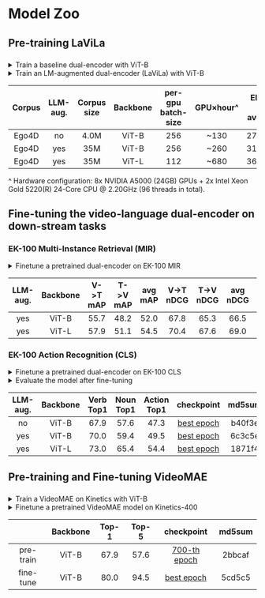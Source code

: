 # Model Zoo

## Pre-training LaViLa

### 
<details><summary> Train a baseline dual-encoder with ViT-B </summary>

```bash
mkdir $EXP_PATH
PYTHONPATH=.:third_party/decord/python/ torchrun \
    --nproc_per_node=8 \
    scripts/main_lavila_pretrain.py \
    --root /new-pool/Datasets/Ego4d/v1/videos_288px_15sec/ \
    --root-val datasets/EK100/EK100_320p_15sec_30fps_libx264/ \
    --use-flash-attn \
    --grad-checkpointing \
    --use-fast-conv1 \
    --batch-size 256 \
    --freeze-temperature \
    --fused-decode-crop \
    --fix-lr \
    --output-dir $EXP_PATH 2>&1 | tee $EXP_PATH/log.txt
```

</details>

<details><summary> Train an LM-augmented dual-encoder (LaViLa) with ViT-B </summary>

```bash
mkdir $EXP_PATH
PYTHONPATH=.:third_party/decord/python/ torchrun \
    --nproc_per_node=8 \
    scripts/main_lavila_pretrain.py \
    --root /new-pool/Datasets/Ego4d/v1/videos_288px_15sec/ \
    --root-val datasets/EK100/EK100_320p_15sec_30fps_libx264/ \
    --train-metadata datasets/Ego4D/ego4d_train.rephraser.no_punkt_top3.pkl \
    --train-metadata-aux datasets/Ego4D/ego4d_train.narrator_63690737.return_10.pkl \
    --use-flash-attn \
    --grad-checkpointing \
    --use-fast-conv1 \
    --batch-size 256 \
    --freeze-temperature \
    --fused-decode-crop \
    --fix-lr \
    --output-dir $EXP_PATH 2>&1 | tee $EXP_PATH/log.txt
```

</details>

|  Corpus  | LLM-aug. | Corpus size | Backbone | per-gpu<br>batch-size | GPU×hour^ | EK-100 MIR<br>avg. mAP | EK-100 MIR<br>avg. nDCG |                                checkpoint                               | md5sum |
| :------: | :------: | :---------: | :------: | :----------------: | :-------: | :--------------------: | :---------------------: | :---------------------------------------------------------------------: | :----: |
|  Ego4D   |    no    |   4.0M      |  ViT-B   |       256          |  ~130    |       27.5/28.4        |       29.1/29.5         | [best Epoch](https://utexas.box.com/s/yp1krj3dsmr8wj0sz01t10bwa9fgq3zy) | fc3b7f |
|  Ego4D   |    yes   |    35M      |  ViT-B   |       256          |   ~260    |       31.1/32.9        |       31.9/32.7         | [best Epoch](https://utexas.box.com/s/e681nrxivc9makufvrumrfuaopk57h4n) | 91a90b |
|  Ego4D   |    yes   |    35M      |  ViT-L   |       112          |   ~680    |       36.4/37.6        |       35.1/35.3         | [best Epoch](https://utexas.box.com/s/1iatmrs7ufdeooce09a61t1n6wsouf4l) | f377f6 |



^ Hardware configuration: 8x NVIDIA A5000 (24GB) GPUs + 2x Intel Xeon Gold 5220(R) 24-Core CPU @ 2.20GHz (96 threads in total).

## Fine-tuning the video-language dual-encoder on down-stream tasks

### EK-100 Multi-Instance Retrieval (MIR)

<details><summary> Finetune a pretrained dual-encoder on EK-100 MIR </summary>

```bash
mkdir $EXP_PATH
PYTHONPATH=.:third_party/decord/python/ torchrun \
    --nproc_per_node=8 scripts/main_lavila_finetune_mir.py \
    --root datasets/EK100/EK100_320p_15sec_30fps_libx264/ \
    --video-chunk-length 15 --use-flash-attn \
    --grad-checkpointing \
    --use-fast-conv1 \
    --batch-size 64 \
    --fused-decode-crop \
    --use-multi-epochs-loader \
    --pretrain-model experiments/pretrain_lavila_vitb/checkpoint_best.pt \
    --output-dir $EXP_PATH 2>&1 | tee $EXP_PATH/log.txt
```

</details>


| LLM-aug. | Backbone | V->T mAP | T->V mAP | avg mAP | V->T nDCG | T->V nDCG | avg nDCG |                               checkpoint                                | md5sum |
| :------: | :------: | :------: | :------: | :-----: | :-------: | :-------: | :------: | :---------------------------------------------------------------------: | :----: |
|   yes    |   ViT-B  |   55.7   |   48.2   |  52.0   |   67.8    |   65.3    |   66.5   | [best epoch](https://utexas.box.com/s/ke5kwfixttb4t7uxdbs9gmiiuu1582dg) | e099c0 |
|   yes    |   ViT-L  |   57.9   |   51.1   |  54.5   |   70.4    |   67.6    |   69.0   | [best epoch](https://utexas.box.com/s/m7f65hg9eonz34g0l2x5r0t92ouh0u4w) | f82079 |


### EK-100 Action Recognition (CLS)


<details><summary> Finetune a pretrained dual-encoder on EK-100 CLS </summary>

```bash
mkdir $EXP_PATH
PYTHONPATH=.:third_party/decord/python/ torchrun \
    --nproc_per_node=8 scripts/main_lavila_finetune_cls.py \
    --root datasets/EK100/EK100_320p_15sec_30fps_libx264/ \
    --video-chunk-length 15 --use-flash-attn \
    --grad-checkpointing \
    --use-fast-conv1 \
    --batch-size 64 \
    --fused-decode-crop \
    --use-multi-epochs-loader \
    --pretrain-model experiments/pretrain_lavila_vitb/checkpoint_best.pt \
    --output-dir $EXP_PATH 2>&1 | tee $EXP_PATH/log.txt
```

</details>

<details><summary> Evaluate the model after fine-tuning </summary>

```bash
mkdir $EXP_PATH
PYTHONPATH=.:third_party/decord/python/ torchrun \
    --nproc_per_node=8 scripts/main_lavila_finetune_cls.py \
    --root datasets/EK100/EK100_320p_15sec_30fps_libx264/ \
    --video-chunk-length 15 --use-flash-attn \
    --grad-checkpointing \
    --use-fast-conv1 \
    --batch-size 64 \
    --fused-decode-crop \
    --use-multi-epochs-loader \
    --pretrain-model experiments/pretrain_lavila_vitb/checkpoint_best.pt \
    --resume ${PATH_TO}/avion_finetune_cls_lavila_vitb_best.pt \  # additional to the training script
    --evaluate                                                    # additional to the training script
```

</details>

| LLM-aug. | Backbone | Verb Top1 | Noun Top1 | Action Top1 |                                checkpoint                               | md5sum |
| :------: | :------: | :-------: | :-------: | :---------: | :---------------------------------------------------------------------: | :----: |
|   no     |   ViT-B  |   67.9    |   57.6    |    47.3     | [best epoch](https://utexas.box.com/s/2fkvtc67m0f82wmm5cnqfo7wg951lobv) | b40f3e |
|   yes    |   ViT-B  |   70.0    |   59.4    |    49.5     | [best epoch](https://utexas.box.com/s/8iokob6ahb94gp1bqbmauhpeunqwx79j) | 6c3c5e |
|   yes    |   ViT-L  |   73.0    |   65.4    |    54.4     | [best epoch](https://utexas.box.com/s/crnqo9bu0owtfz4yc1yqf8hz6g0ze39b) | 1871f4 |


## Pre-training and Fine-tuning VideoMAE

###
<details><summary> Train a VideoMAE on Kinetics with ViT-B </summary>

```bash
mkdir experiments/videomae_pretrain_vitb_lion/
PYTHONPATH=.:third_party/decord/python/ torchrun \
    --nproc_per_node=4 scripts/main_videomae_pretrain.py \
    --model VIDEOMAE_VITB16 \
    --use-flash-attn-at-encoder --use-flash-attn-at-decoder \
    --batch-size 64 --channel-last \
    --fused-decode-crop --use-multi-epochs-loader --optimizer lion \
    -j 8 \
    --output-dir experiments/videomae_pretrain_vitb_lion 2>&1 | tee experiments/videomae_pretrain_vitb_lion/log.txt
```

</details>

<details><summary> Finetune a pretrained VideoMAE model on Kinetics-400 </summary>

```bash
# training
mkdir experiments/videomae_finetune_vitb_lion_e800/
PYTHONPATH=.:third_party/decord/python/ torchrun \
    --nproc_per_node=8 scripts/main_videomae_finetune.py \
    --use-flash-attn --channel-last \
    --finetune experiments/videomae_pretrain_vitb_lion/checkpoint_00800.pt \
    -j 8 \
    --output-dir experiments/videomae_finetune_vitb_lion_e800/ 2>&1 | tee experiments/videomae_finetune_vitb_lion_e800/log.txt
```

```bash
# testing
PYTHONPATH=.:third_party/decord/python/ torchrun \
    --nproc_per_node=8 scripts/main_videomae_finetune.py \
    --use-flash-attn --channel-last \
    --finetune experiments/videomae_pretrain_vitb_lion/checkpoint_00800.pt \
    -j 8 \
    --output-dir experiments/videomae_finetune_vitb_lion_e800/ \
    --evaluate \
    --resume experiments/videomae_finetune_vitb_lion_e800/checkpoint_best.pt 2>&1 | tee experiments/videomae_finetune_vitb_lion_e800/eval_log.txt
```
</details>

|           | Backbone |   Top-1   |   Top-5   |                                checkpoint                                 | md5sum |
| :-------: | :------: | :-------: | :-------: | :-----------------------------------------------------------------------: | :----: |
| pre-train |   ViT-B  |   67.9    |   57.6    | [700-th epoch](https://utexas.box.com/s/61vjh8k4q3ia8wlns0rmkbnazzxipua9) | 2bbcaf |
| fine-tune |   ViT-B  |   80.0    |   94.5    |   [best epoch](https://utexas.box.com/s/p9tigkrop86f60ae6o85nbxfwh53dghm) | 5cd5c5 |
